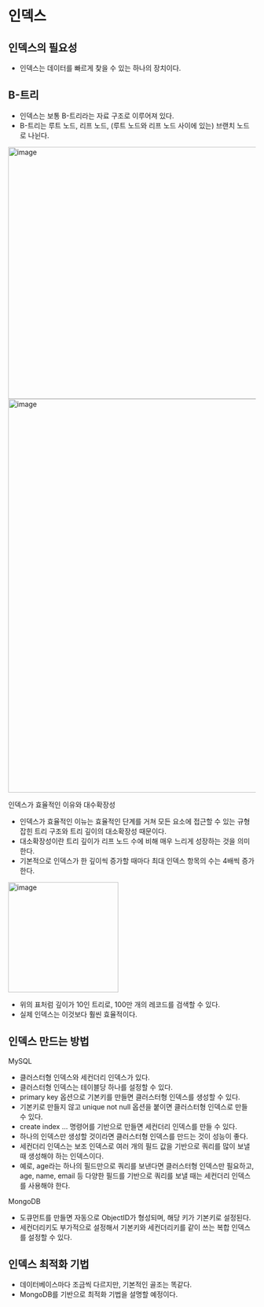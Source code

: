 # 인덱스

## 인덱스의 필요성

- 인덱스는 데이터를 빠르게 찾을 수 있는 하나의 장치이다.

## B-트리

- 인덱스는 보통 B-트리라는 자료 구조로 이루어져 있다.
- B-트리는 루트 노드, 리프 노드, (루트 노드와 리프 노드 사이에 있는) 브랜치 노드로 나뉜다.

<img width="512" alt="image" src="https://github.com/yi-hongju/CS-for-Jobs/assets/44770369/84b83794-4c19-49c7-8fa4-146be0247e81">

<img width="800" alt="image" src="https://github.com/yi-hongju/CS-for-Jobs/assets/44770369/266e65ad-6214-4bd8-856e-7e21a993e0ba">

인덱스가 효율적인 이유와 대수확장성

- 인덱스가 효율적인 이뉴는 효율적인 단계를 거쳐 모든 요소에 접근할 수 있는 규형 잡힌 트리 구조와 트리 깊이의 대소확장성 때문이다.
- 대소확장성이란 트리 깊이가 리프 노드 수에 비해 매우 느리게 성장하는 것을 의미한다.
- 기본적으로 인덱스가 한 깊이씩 증가할 때마다 최대 인덱스 항목의 수는 4배씩 증가한다.

<img width="224" alt="image" src="https://github.com/yi-hongju/CS-for-Jobs/assets/44770369/d85ea4f3-badc-4faf-babf-517820d00633">

- 위의 표처럼 깊이가 10인 트리로, 100만 개의 레코드를 검색할 수 있다.
- 실제 인덱스는 이것보다 훨씬 효율적이다.

## 인덱스 만드는 방법

MySQL

- 클러스터형 인덱스와 세컨더리 인덱스가 있다.
- 클러스터형 인덱스는 테이블당 하나를 설정할 수 있다.
- primary key 옵션으로 기본키를 만들면 클러스터형 인덱스를 생성할 수 있다.
- 기본키로 만들지 않고 unique not null 옵션을 붙이면 클러스터형 인덱스로 만들 수 있다.
- create index ... 명령어를 기반으로 만들면 세컨더리 인덱스를 만들 수 있다.
- 하나의 인덱스만 생성할 것이라면 클러스터형 인덱스를 만드는 것이 성능이 좋다.
- 세컨더리 인덱스는 보조 인덱스로 여러 개의 필드 값을 기반으로 쿼리를 많이 보낼 때 생성해야 하는 인덱스이다. 
- 예로, age라는 하나의 필드만으로 쿼리를 보낸다면 클러스터형 인덱스만 필요하고, age, name, email 등 다양한 필드를 기반으로 쿼리를 보낼 때는 세컨더리 인덱스를 사용해야 한다.

MongoDB

- 도큐먼트를 만들면 자동으로 ObjectID가 형성되며, 해당 키가 기본키로 설정된다.
- 세컨더리키도 부가적으로 설정해서 기본키와 세컨더리키를 같이 쓰는 복합 인덱스를 설정할 수 있다.

## 인덱스 최적화 기법

- 데이터베이스마다 조금씩 다르지만, 기본적인 골조는 똑같다.
- MongoDB를 기반으로 최적화 기법을 설명할 예정이다.